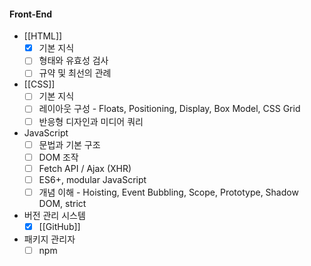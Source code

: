 #### Front-End
- [[HTML]]
	- [x] 기본 지식
	- [ ] 형태와 유효성 검사
	- [ ] 규약 및 최선의 관례

- [[CSS]]
	- [ ] 기본 지식
	- [ ] 레이아웃 구성 - Floats, Positioning, Display, Box Model, CSS Grid
	- [ ] 반응형 디자인과 미디어 쿼리 

- JavaScript
	- [ ] 문법과 기본 구조
	- [ ] DOM 조작
	- [ ] Fetch API / Ajax (XHR)
	- [ ] ES6+, modular JavaScript
	- [ ] 개념 이해 - Hoisting, Event Bubbling, Scope, Prototype, Shadow DOM, strict

- 버전 관리 시스템
	- [x] [[GitHub]]

- 패키지 관리자
	- [ ] npm
